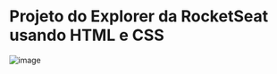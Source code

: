# Projeto do Explorer da RocketSeat usando HTML e CSS
![image](https://github.com/user-attachments/assets/856a2723-1d33-4b83-9246-ef64f76b38d1)
